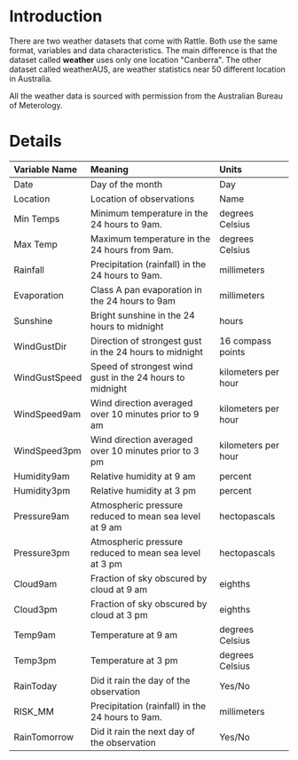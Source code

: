 # Introduction #

There are two weather datasets that come with Rattle. Both use the same format, variables and data characteristics. The main difference is that the dataset called **weather** uses only one location "Canberra". The other dataset called weatherAUS, are weather statistics near 50 different location in Australia.

All the weather data is sourced with permission from the Australian Bureau of Meterology.

# Details #



|Variable Name|Meaning|Units|
|:------------|:------|:----|
|Date|Day of the month|Day|
|Location|Location of observations|Name|
|Min Temps|Minimum temperature in the 24 hours to 9am.|degrees Celsius|
|Max Temp|Maximum temperature in the 24 hours from 9am.|degrees Celsius|
|Rainfall|Precipitation (rainfall) in the 24 hours to 9am.|millimeters|
|Evaporation|Class A pan evaporation in the 24 hours to 9am |millimeters|
|Sunshine|Bright sunshine in the 24 hours to midnight |hours|
|WindGustDir|	Direction of strongest gust in the 24 hours to midnight|16 compass points|
|WindGustSpeed|Speed of strongest wind gust in the 24 hours to midnight |	kilometers per hour|
|WindSpeed9am	|Wind direction averaged over 10 minutes prior to 9 am |	kilometers per hour|
|WindSpeed3pm|	Wind direction averaged over 10 minutes prior to 3 pm |	kilometers per hour|
|Humidity9am|	Relative humidity at 9 am |	percent|
|Humidity3pm|	Relative humidity at 3 pm |	percent|
|Pressure9am|	Atmospheric pressure reduced to mean sea level at 9 am |	hectopascals|
|Pressure3pm|	Atmospheric pressure reduced to mean sea level at 3 pm |	hectopascals|
|Cloud9am|	Fraction of sky obscured by cloud at 9 am |	eighths|
|Cloud3pm|	Fraction of sky obscured by cloud at 3 pm |	eighths|
|Temp9am|	Temperature at 9 am |	degrees Celsius|
|Temp3pm|	Temperature at 3 pm |	degrees Celsius|
|RainToday|	Did it rain the day of the observation	|Yes/No|
|RISK\_MM|	Precipitation (rainfall) in the 24 hours to 9am.|	millimeters|
|RainTomorrow	|Did it rain the next day of the observation	|Yes/No|